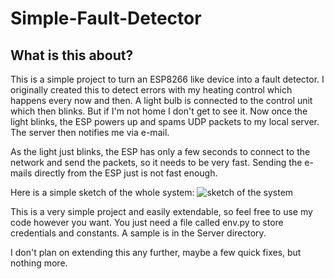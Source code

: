 # Simple-Fault-Detector

## What is this about?

This is a simple project to turn an ESP8266 like device into a fault detector. I originally created this to detect errors with my heating control which happens every now and then. A light bulb is connected to the control unit which then blinks. But if I'm not home I don't get to see it.
Now once the light blinks, the ESP powers up and spams UDP packets to my local server. The server then notifies me via e-mail.

As the light just blinks, the ESP has only a few seconds to connect to the network and send the packets, so it needs to be very fast. Sending the e-mails directly from the ESP just is not fast enough.

Here is a simple sketch of the whole system:
![sketch of the system](...)

This is a very simple project and easily extendable, so feel free to use my code however you want. You just need a file called env.py to store credentials and constants. A sample is in the Server directory.

I don't plan on extending this any further, maybe a few quick fixes, but nothing more.
